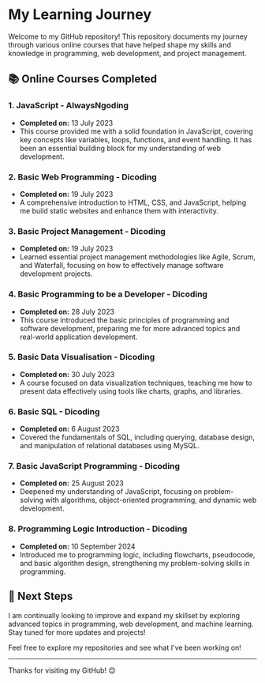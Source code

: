 # My Learning Journey

Welcome to my GitHub repository! This repository documents my journey through various online courses that have helped shape my skills and knowledge in programming, web development, and project management.

## 📚 Online Courses Completed

### 1. JavaScript - AlwaysNgoding
- **Completed on:** 13 July 2023
- This course provided me with a solid foundation in JavaScript, covering key concepts like variables, loops, functions, and event handling. It has been an essential building block for my understanding of web development.

### 2. Basic Web Programming - Dicoding
- **Completed on:** 19 July 2023
- A comprehensive introduction to HTML, CSS, and JavaScript, helping me build static websites and enhance them with interactivity.

### 3. Basic Project Management - Dicoding
- **Completed on:** 19 July 2023
- Learned essential project management methodologies like Agile, Scrum, and Waterfall, focusing on how to effectively manage software development projects.

### 4. Basic Programming to be a Developer - Dicoding
- **Completed on:** 28 July 2023
- This course introduced the basic principles of programming and software development, preparing me for more advanced topics and real-world application development.

### 5. Basic Data Visualisation - Dicoding
- **Completed on:** 30 July 2023
- A course focused on data visualization techniques, teaching me how to present data effectively using tools like charts, graphs, and libraries.

### 6. Basic SQL - Dicoding
- **Completed on:** 6 August 2023
- Covered the fundamentals of SQL, including querying, database design, and manipulation of relational databases using MySQL.

### 7. Basic JavaScript Programming - Dicoding
- **Completed on:** 25 August 2023
- Deepened my understanding of JavaScript, focusing on problem-solving with algorithms, object-oriented programming, and dynamic web development.

### 8. Programming Logic Introduction - Dicoding
- **Completed on:** 10 September 2024
- Introduced me to programming logic, including flowcharts, pseudocode, and basic algorithm design, strengthening my problem-solving skills in programming.

## 🚀 Next Steps

I am continually looking to improve and expand my skillset by exploring advanced topics in programming, web development, and machine learning. Stay tuned for more updates and projects!

Feel free to explore my repositories and see what I've been working on!

---
Thanks for visiting my GitHub! 😊
